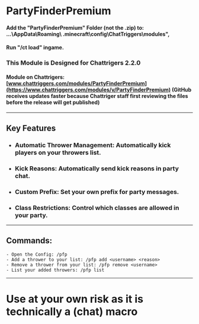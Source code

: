 # PartyFinderPremium
#### Add the "PartyFinderPremium" Folder (not the .zip) to: ...\AppData\Roaming\ .minecraft\config\ChatTriggers\modules",
#### Run "/ct load" ingame.
### This Module is Designed for Chattrigers 2.2.0
#### Module on Chattrigers: [www.chattriggers.com/modules/PartyFinderPremium](https://www.chattriggers.com/modules/v/PartyFinderPremium) (GitHub receives updates faster because Chattriger staff first reviewing the files before the release will get published)

----
## Key Features
- ### Automatic Thrower Management: Automatically kick players on your throwers list.
- ### Kick Reasons: Automatically send kick reasons in party chat.
- ### Custom Prefix: Set your own prefix for party messages.
- ### Class Restrictions: Control which classes are allowed in your party.

----
## Commands:
```
- Open the Config: /pfp
- Add a thrower to your list: /pfp add <username> <reason>
- Remove a thrower from your list: /pfp remove <username>
- List your added throwers: /pfp list
```

----
# Use at your own risk as it is technically a (chat) macro
